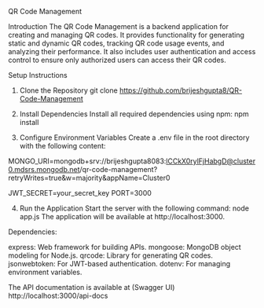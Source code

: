 QR Code Management

Introduction
The QR Code Management  is a backend application for creating and managing QR codes. It provides functionality for generating static and dynamic QR codes, tracking QR code usage events, and analyzing their performance. It also includes user authentication and access control to ensure only authorized users can access their QR codes.

Setup Instructions
1. Clone the Repository
 git clone https://github.com/brijeshgupta8/QR-Code-Management

2. Install Dependencies
Install all required dependencies using npm:
npm install

3. Configure Environment Variables
Create a .env file in the root directory with the following content:

MONGO_URI=mongodb+srv://brijeshgupta8083:lCCkX0rylFjHabgD@cluster0.mdsrs.mongodb.net/qr-code-management?retryWrites=true&w=majority&appName=Cluster0

JWT_SECRET=your_secret_key
PORT=3000

4. Run the Application
Start the server with the following command: 
node app.js
The application will be available at http://localhost:3000.

Dependencies:

express: Web framework for building APIs.
mongoose: MongoDB object modeling for Node.js.
qrcode: Library for generating QR codes.
jsonwebtoken: For JWT-based authentication.
dotenv: For managing environment variables.


The API documentation is available at (Swagger UI)
http://localhost:3000/api-docs



